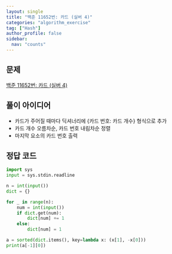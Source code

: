 ```yaml
---
layout: single
title: "백준 11652번: 카드 (실버 4)"
categories: "algorithm_exercise"
tag: ["Hash"]
author_profile: false
sidebar:
  nav: "counts"
---
```


## 문제

[백준 11652번: 카드 (실버 4)](https://www.acmicpc.net/problem/11652)

## 풀이 아이디어

- 카드가 주어질 때마다 딕셔너리에 {카드 번호: 카드 개수} 형식으로 추가
- 카드 개수 오름차순, 카드 번호 내림차순 정렬
- 마지막 요소의 카드 번호 출력

## 정답 코드

```python
import sys
input = sys.stdin.readline

n = int(input())
dict = {}

for _ in range(n):
    num = int(input())
    if dict.get(num):
        dict[num] += 1
    else:
        dict[num] = 1

a = sorted(dict.items(), key=lambda x: (x[1], -x[0]))
print(a[-1][0])
```
